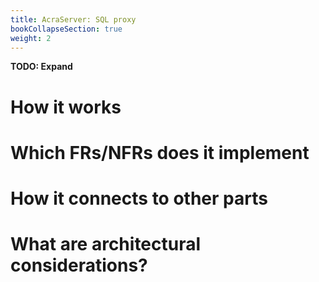 ```yaml
---
title: AcraServer: SQL proxy
bookCollapseSection: true
weight: 2
---
```


**TODO: Expand**

# How it works

# Which FRs/NFRs does it implement

# How it connects to other parts

# What are architectural considerations? 

